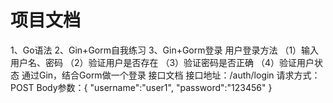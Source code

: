 # 项目文档

1、Go语法
2、Gin+Gorm自我练习
3、Gin+Gorm登录
用户登录方法
（1）输入用户名、密码
（2）验证用户是否存在
（3）验证密码是否正确
（4）验证用户状态
通过Gin，结合Gorm做一个登录
接口文档
接口地址：/auth/login
请求方式：POST
Body参数：{
    "username":"user1",
    "password":"123456"
}

